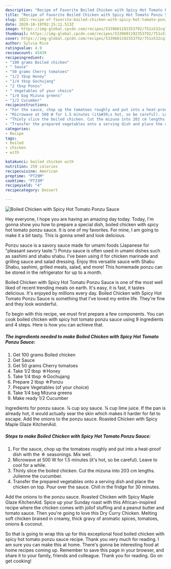 ```yaml
---
description: "Recipe of Favorite Boiled Chicken with Spicy Hot Tomato Ponzu Sauce"
title: "Recipe of Favorite Boiled Chicken with Spicy Hot Tomato Ponzu Sauce"
slug: 1021-recipe-of-favorite-boiled-chicken-with-spicy-hot-tomato-ponzu-sauce
date: 2020-10-19T02:15:11.513Z
image: https://img-global.cpcdn.com/recipes/5339601192353792/751x532cq70/boiled-chicken-with-spicy-hot-tomato-ponzu-sauce-recipe-main-photo.jpg
thumbnail: https://img-global.cpcdn.com/recipes/5339601192353792/751x532cq70/boiled-chicken-with-spicy-hot-tomato-ponzu-sauce-recipe-main-photo.jpg
cover: https://img-global.cpcdn.com/recipes/5339601192353792/751x532cq70/boiled-chicken-with-spicy-hot-tomato-ponzu-sauce-recipe-main-photo.jpg
author: Sylvia Rice
ratingvalue: 4.9
reviewcount: 45439
recipeingredient:
- "100 grams Boiled chicken"
- " Sauce"
- "50 grams Cherry tomatoes"
- "1/2 tbsp Honey"
- "1/4 tbsp Gochujang"
- "2 tbsp Ponzu"
- " Vegetables of your choice"
- "1/4 bag Mizuna greens"
- "1/2 Cucumber"
recipeinstructions:
- "For the sauce, chop up the tomatoes roughly and put into a heat-proof dish with the ☆ seasonings. Mix well."
- "Microwave at 500 W for 1.5 minutes (it&#39;s hot, so be careful). Leave to cool for a while."
- "Thinly slice the boiled chicken. Cut the mizuna into 203 cm lengths. Julienne the cucumber."
- "Transfer the prepared vegetables onto a serving dish and place the chicken on top. Pour over the sauce. Chill in the fridge for 30 minutes."
categories:
- Recipe
tags:
- boiled
- chicken
- with

katakunci: boiled chicken with 
nutrition: 259 calories
recipecuisine: American
preptime: "PT29M"
cooktime: "PT33M"
recipeyield: "4"
recipecategory: Dessert

---
```



![Boiled Chicken with Spicy Hot Tomato Ponzu Sauce](https://img-global.cpcdn.com/recipes/5339601192353792/751x532cq70/boiled-chicken-with-spicy-hot-tomato-ponzu-sauce-recipe-main-photo.jpg)

Hey everyone, I hope you are having an amazing day today. Today, I'm gonna show you how to prepare a special dish, boiled chicken with spicy hot tomato ponzu sauce. It is one of my favorites. For mine, I am going to make it a bit tasty. This is gonna smell and look delicious.

Ponzu sauce is a savory sauce made for umami foods (Japanese for &#34;pleasant savory taste.&#34;) Ponzu sauce is often used in umami dishes such as sashimi and shabu shabu. I&#39;ve been using it for chicken marinade and grilling sauce and salad dressing. Enjoy this versatile sauce with Shabu Shabu, sashimi, grilled meats, salad, and more! This homemade ponzu can be stored in the refrigerator for up to a month.

Boiled Chicken with Spicy Hot Tomato Ponzu Sauce is one of the most well liked of recent trending meals on earth. It's easy, it is fast, it tastes delicious. It's enjoyed by millions every day. Boiled Chicken with Spicy Hot Tomato Ponzu Sauce is something that I've loved my entire life. They're fine and they look wonderful.


To begin with this recipe, we must first prepare a few components. You can cook boiled chicken with spicy hot tomato ponzu sauce using 9 ingredients and 4 steps. Here is how you can achieve that.

<!--inarticleads1-->

##### The ingredients needed to make Boiled Chicken with Spicy Hot Tomato Ponzu Sauce:

1. Get 100 grams Boiled chicken
1. Get  Sauce
1. Get 50 grams Cherry tomatoes
1. Take 1/2 tbsp ☆Honey
1. Take 1/4 tbsp ☆Gochujang
1. Prepare 2 tbsp ☆Ponzu
1. Prepare  Vegetables (of your choice)
1. Take 1/4 bag Mizuna greens
1. Make ready 1/2 Cucumber


Ingredients for ponzu sauce. ¼ cup soy sauce. ¼ cup lime juice. If the pan is already hot, it would actually sear the skin which makes it harder for fat to escape. Add the onions to the ponzu sauce. Roasted Chicken with Spicy Maple Glaze KitchenAid. 

<!--inarticleads2-->

##### Steps to make Boiled Chicken with Spicy Hot Tomato Ponzu Sauce:

1. For the sauce, chop up the tomatoes roughly and put into a heat-proof dish with the ☆ seasonings. Mix well.
1. Microwave at 500 W for 1.5 minutes (it&#39;s hot, so be careful). Leave to cool for a while.
1. Thinly slice the boiled chicken. Cut the mizuna into 203 cm lengths. Julienne the cucumber.
1. Transfer the prepared vegetables onto a serving dish and place the chicken on top. Pour over the sauce. Chill in the fridge for 30 minutes.


Add the onions to the ponzu sauce. Roasted Chicken with Spicy Maple Glaze KitchenAid. Spice up your Sunday roast with this African-inspired recipe where the chicken comes with jollof stuffing and a peanut butter and tomato sauce. Then you&#39;re going to love this Dry Curry Chicken. Melting soft chicken braised in creamy, thick gravy of aromatic spices, tomatoes, onions &amp; coconut. 

So that is going to wrap this up for this exceptional food boiled chicken with spicy hot tomato ponzu sauce recipe. Thank you very much for reading. I am sure you can make this at home. There's gonna be interesting food at home recipes coming up. Remember to save this page in your browser, and share it to your family, friends and colleague. Thank you for reading. Go on get cooking!
